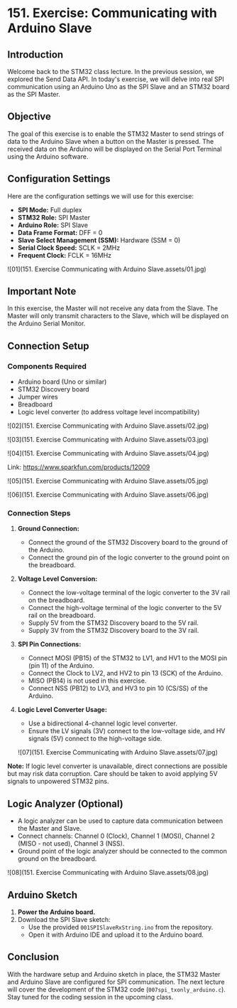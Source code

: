 # 151. Exercise: Communicating with Arduino Slave



## Introduction

Welcome back to the STM32 class lecture. In the previous session, we explored the Send Data API. In today's exercise, we will delve into real SPI communication using an Arduino Uno as the SPI Slave and an STM32 board as the SPI Master.

## Objective

The goal of this exercise is to enable the STM32 Master to send strings of data to the Arduino Slave when a button on the Master is pressed. The received data on the Arduino will be displayed on the Serial Port Terminal using the Arduino software.

## Configuration Settings

Here are the configuration settings we will use for this exercise:

- **SPI Mode:** Full duplex
- **STM32 Role:** SPI Master
- **Arduino Role:** SPI Slave
- **Data Frame Format:** DFF = 0
- **Slave Select Management (SSM):** Hardware (SSM = 0)
- **Serial Clock Speed:** SCLK = 2MHz
- **Frequent Clock:**  FCLK = 16MHz

![01](151. Exercise Communicating with Arduino Slave.assets/01.jpg)

## Important Note

In this exercise, the Master will not receive any data from the Slave. The Master will only transmit characters to the Slave, which will be displayed on the Arduino Serial Monitor.

## Connection Setup

### Components Required

- Arduino board (Uno or similar)
- STM32 Discovery board
- Jumper wires
- Breadboard
- Logic level converter (to address voltage level incompatibility)

![02](151. Exercise Communicating with Arduino Slave.assets/02.jpg)

![03](151. Exercise Communicating with Arduino Slave.assets/03.jpg)

![04](151. Exercise Communicating with Arduino Slave.assets/04.jpg)

Link: https://www.sparkfun.com/products/12009

![05](151. Exercise Communicating with Arduino Slave.assets/05.jpg)

![06](151. Exercise Communicating with Arduino Slave.assets/06.jpg)

### Connection Steps

1. **Ground Connection:**

   - Connect the ground of the STM32 Discovery board to the ground of the Arduino.
   - Connect the ground pin of the logic converter to the ground point on the breadboard.

2. **Voltage Level Conversion:**

   - Connect the low-voltage terminal of the logic converter to the 3V rail on the breadboard.
   - Connect the high-voltage terminal of the logic converter to the 5V rail on the breadboard.
   - Supply 5V from the STM32 Discovery board to the 5V rail.
   - Supply 3V from the STM32 Discovery board to the 3V rail.

3. **SPI Pin Connections:**

   - Connect MOSI (PB15) of the STM32 to LV1, and HV1 to the MOSI pin (pin 11) of the Arduino.
   - Connect the Clock to LV2, and HV2 to pin 13 (SCK) of the Arduino.
   - MISO (PB14) is not used in this exercise.
   - Connect NSS (PB12) to LV3, and HV3 to pin 10 (CS/SS) of the Arduino.

4. **Logic Level Converter Usage:**

   - Use a bidirectional 4-channel logic level converter.
   - Ensure the LV signals (3V) connect to the low-voltage side, and HV signals (5V) connect to the high-voltage side.

   ![07](151. Exercise Communicating with Arduino Slave.assets/07.jpg)

**Note:** If logic level converter is unavailable, direct connections are possible but may risk data corruption. Care should be taken to avoid applying 5V signals to unpowered STM32 pins.

## Logic Analyzer (Optional)

- A logic analyzer can be used to capture data communication between the Master and Slave.
- Connect channels: Channel 0 (Clock), Channel 1 (MOSI), Channel 2 (MISO - not used), Channel 3 (NSS).
- Ground point of the logic analyzer should be connected to the common ground on the breadboard.

![08](151. Exercise Communicating with Arduino Slave.assets/08.jpg)

## Arduino Sketch

1. **Power the Arduino board.**
2. Download the SPI Slave sketch:
   - Use the provided `001SPISlaveRxString.ino` from the repository.
   - Open it with Arduino IDE and upload it to the Arduino board.

## Conclusion

With the hardware setup and Arduino sketch in place, the STM32 Master and Arduino Slave are configured for SPI communication. The next lecture will cover the development of the STM32 code (`007spi_txonly_arduino.c`). Stay tuned for the coding session in the upcoming class.